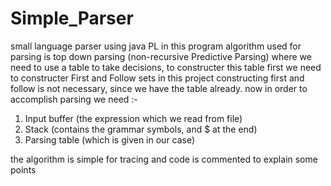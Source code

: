 # Simple_Parser

small language parser using java PL
in this program algorithm used for parsing is top down parsing (non-recursive Predictive Parsing) 
where we need to use a table to take decisions, to constructer this table first we need to constructer First and Follow sets
in this project constructing first and follow is not necessary, since we have the table already.
now in order to accomplish parsing we need :-

1. Input buffer (the expression which we read from file) 
2. Stack (contains the grammar symbols, and $ at the end)
3. Parsing table (which is given  in our case)

the algorithm is simple for tracing and code is commented to explain some points

